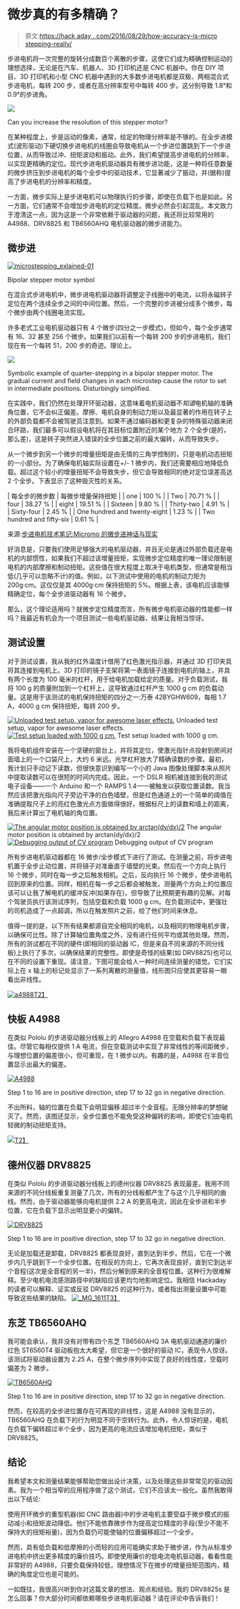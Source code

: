 # 微步真的有多精确？

> 原文:[https://hack aday . com/2016/08/29/how-accuracy-is-micro stepping-really/](https://hackaday.com/2016/08/29/how-accurate-is-microstepping-really/)

步进电机将一次完整的旋转分成数百个离散的步骤，这使它们成为精确控制运动的理想选择，无论是在汽车、机器人、3D 打印机还是 CNC 机器中。你在 DIY 项目、3D 打印机和小型 CNC 机器中遇到的大多数步进电机都是双极、两相混合式步进电机，每转 200 步，或者在高分辨率型号中每转 400 步。这分别导致 1.8°和 0.9°的步进角。

[![](../Images/7c2679f3d9c6a0a4abccc2e01d683ec5.png)](https://hackaday.com/wp-content/uploads/2016/08/stepper_motor_resolution.png)

Can you increase the resolution of this stepper motor?

在某种程度上，步是运动的像素，通常，给定的物理分辨率是不够的。在全步进模式(波形驱动)下硬切换步进电机的线圈会导致电机从一个步进位置跳到下一个步进位置，从而导致过冲、扭矩波动和振动。此外，我们希望提高步进电机的分辨率，以实现更精确的定位。现代步进电机驱动器具有微步进功能，这是一种将任意数量的微步挤压到步进电机的每个全步中的驱动技术，它显著减少了振动，并(据称)提高了步进电机的分辨率和精度。

一方面，微步实际上是步进电机可以物理执行的步骤，即使在负载下也是如此。另一方面，它们通常不会增加步进电机的定位精度。微步必然会引起混乱。本文致力于澄清这一点，因为这是一个非常依赖于驱动器的问题，我还将比较常用的 A4988、DRV8825 和 TB6560AHQ 电机驱动器的微步进能力。

## 微步进

[![microstepping_exlained-01](../Images/c3b7adef64f41d3c7c738570d97655ab.png)](https://hackaday.com/wp-content/uploads/2016/08/microstepping_exlained-01.png)

Bipolar stepper motor symbol

在混合式步进电机中，微步进电机驱动器将调整定子线圈中的电流，以将永磁转子定位在两个连续全步之间的中间位置。然后，一个完整的步进被分成多个微步，每个微步由两个线圈电流实现。

许多老式工业电机驱动器只有 4 个微步(四分之一步模式)，但如今，每个全步通常有 16、32 甚至 256 个微步。如果我们以前有一个每转 200 步的步进电机，我们现在有一个每转 51，200 步的奇迹。理论上。

[![](../Images/1db4b513e7393401053404750c1f7342.png)](https://hackaday.com/wp-content/uploads/2016/08/microstepping_exlained-031.png)

Symbolic example of quarter-stepping in a bipolar stepper motor. The gradual current and field changes in each microstep cause the rotor to set in intermediate positions. Disturbingly simplified.

在实践中，我们仍然在处理开环驱动器，这意味着电机驱动器不*知道*电机轴的准确角位置，它不会纠正偏差。摩擦、电机自身的制动力矩以及最显著的作用在转子上的外部负载都不会被驾驶员注意到。如果不通过编码器和更复杂的特殊驱动器来闭合环路，我们最多可以假设电机将在其目标位置附近的某个地方 2 个全步(是的，那么差)，这是转子突然进入错误的全步位置之前的最大偏转，从而导致失步。

从一个微步到另一个微步的增量扭矩是由无情的三角学控制的，只是电机动态扭矩的一小部分。为了确保电机轴实际设置在+/- 1 微步内，我们还需要相应地降低负载。超过这个较小的增量扭矩不会导致失步，但它会导致相同的绝对定位误差高达 2 个全步。下表显示了这种毁灭性的关系。

| 每全步的微步数 | 每微步增量保持扭矩 |
| one | 100 % |
| Two | 70.71 % |
| four | 38.27 % |
| eight | 19.51 % |
| Sixteen | 9.80 % |
| Thirty-two | 4.91 % |
| Sixty-four | 2.45 % |
| One hundred and twenty-eight | 1.23 % |
| Two hundred and fifty-six | 0.61 % |

来源:[步进电机技术笔记:Micromo 的微步进神话与现实](http://www.micromo.com/microstepping-myths-and-realities)

好消息是，只要我们使用足够强大的电机驱动器，并且无论是通过外部负载还是电机的内部惯性，如果我们不超过该增量扭矩，实现微步定位精度的唯一理论限制是电机的内部摩擦和制动扭矩。这些值在很大程度上取决于电机类型，但通常是相当低(几乎可以忽略不计)的值。例如，以下测试中使用的电机的制动力矩为 200g·cm。这仅仅是其 4000g·cm 保持扭矩的 5%。根据上表，该电机应该能够精确定位，每个全步进驱动器有 16 个微步。

那么，这个理论适用吗？就微步定位精度而言，所有微步电机驱动器的性能都一样吗？我最近有机会为一个项目测试一些电机驱动器，结果让我相当惊讶。

## 测试设置

对于测试设置，我从我的红外温度计借用了红色激光指示器，并通过 3D 打印夹具将其连接到电机上。3D 打印的镜子支架将第一表面镜子连接到电机的轴上，并具有两个长度为 100 毫米的杠杆，用于给电机加载给定的质量。对于负载测试，我将 100 g 的质量附加到一个杠杆上，这导致通过杠杆产生 1000 g cm 的负载动量。这是用于该测试的电机保持扭矩的四分之一:万泰 42BYGHW609，每相 1.7 A，4000 g cm 保持扭矩，每转 200 步。

 [![Unloaded test setup, vapor for awesome laser effects.](../Images/cbde19937c3002ff20f72a238018a748.png "rig_vapor")](https://hackaday.com/2016/08/29/how-accurate-is-microstepping-really/rig_vapor/) Unloaded test setup, vapor for awesome laser effects. [![Test setup loaded with 1000 g cm.](../Images/153a9c107e9329bcbebedb18a7d40372.png "rig_loaded")](https://hackaday.com/2016/08/29/how-accurate-is-microstepping-really/rig_loaded/) Test setup loaded with 1000 g cm.

我将电机组件安装在一个坚硬的窗台上，并将其定位，使激光指针点投射到房间对面墙上的一个口袋尺上，大约 6 米远。光学杠杆放大了精确读数的步骤。最初，我计划只手动记下读数，但很快意识到编写一个小的 Java 图像处理脚本来从照片中提取读数可以在很短的时间内完成。因此，一个 DSLR 相机被连接到我的测试电子设备——一个 Arduino 和一个 RAMPS 1.4——被触发以获取位置读数。我当然应该把激光指向尺子旁边干净的白色墙壁，但是红色通道上的一个简单的阈值在准确提取尺子上的亮红色激光点方面做得很好。根据标尺上的读数和墙上的距离，我后来计算出了电机轴的角位置。

 [![The angular motor position is obtained by arctan(dy/dx)/2](../Images/fc5ddfc3ebde38c2c8c785084767c695.png "test-setup-01")](https://hackaday.com/2016/08/29/how-accurate-is-microstepping-really/test-setup-01-2/) The angular motor position is obtained by arctan(dy/dx)/2 [![Debugging output of CV program](../Images/e626a793a87c33393a0371a429a676f0.png "a4988")](https://hackaday.com/2016/08/29/how-accurate-is-microstepping-really/a4988-3/) Debugging output of CV program

所有步进电机驱动器都在 16 微步/全步模式下进行了测试。在测量之前，将步进电机置于全步止动位置，并将镜子对准垂直于墙壁的光束。然后在一个方向上执行 16 个微步，同时在每一步之后触发相机。之后，反向执行 16 个微步，使步进电机回到原来的位置。同样，相机在每一步之后都会被触发。测量两个方向上的位置应该可以让我了解电机的缓冲反冲(如果存在)，但导致了比预期更有趣的见解。对每个驾驶员执行该测试序列，包括空载和负载 1000 g cm。在负载测试中，更强壮的司机造成了一点超调，所以在触发照片之前，给了他们时间来休息。

值得一提的是，以下所有结果都源自完全相同的电机，以及相同的物理电机步骤，以确保可比性。除了计算轴位置角度之外，没有进行任何平均或其他处理。然而，所有的测试都在不同的硬件(即相同的驱动器 IC，但是来自不同来源的不同分线板)上执行了多次，以确保结果的完整性。即使是奇怪的结果(如 DRV8825)也可以在不同的设置下重现。请注意，下图可能会给人一种时间连续测量的错觉。它们实际上在 x 轴上的标记处显示了一系列离散的测量值，线形图只应使其更容易一眼看出非线性。

[![a4988](../Images/03f3abc66fbdd55217822517277b2494.png)T2】](https://hackaday.com/wp-content/uploads/2016/08/mg_1596-e1472149657380.jpg)

## 快板 A4988

在类似 Pololu 的步进驱动器分线板上的 Allegro A4988 在空载和负载下表现最佳。尽管它每相仅提供 1 A 电流，但在空载测试中实现了非常线性的等间距微步，与理想位置的偏差很小，但可重现，在 1 微步以内。有趣的是，A4988 在半音位置显示出最大的偏差。

[![A4988](../Images/932b22233c8aa06a4edc92f6e83a274e.png)](https://hackaday.com/wp-content/uploads/2016/08/a4988.jpg)

Step 1 to 16 are in positive direction, step 17 to 32 go in negative direction.

不出所料，轴的位置在负载下会明显偏移:超过半个全音程。无限分辨率的梦想破灭了。然而，该图还显示，全步位置也不能免受这种偏转的影响，即使它们由电机轻微的制动扭矩支持。

[![](../Images/14c632d939692230902735113e92accf.png)T2】](https://hackaday.com/wp-content/uploads/2016/08/mg_1601-e1472149583837.jpg)

## 德州仪器 DRV8825

在类似 Pololu 的步进驱动器分线板上的德州仪器 DRV8825 表现最差。我用不同来源的不同分线板重复测量了几次，所有的分线板都产生了与这个几乎相同的曲线。然而，由于驱动器能够向电机提供 2.2 A 的更高电流，因此在全步进和半步位置，它在负载下显示出明显更小的偏转。

[![DRV8825](../Images/a45a0f64c0dce92799f28ffa47a434f8.png)](https://hackaday.com/wp-content/uploads/2016/08/drv8825.jpg)

Step 1 to 16 are in positive direction, step 17 to 32 go in negative direction.

无论是加载还是卸载，DRV8825 都表现良好，直到达到半步。然后，它在一个微步内几乎跳到下一个全步位置。在相反的方向上，它再次表现良好，直到它到达半个音程(这次是全音程的另一半)，然后分解到原来的全音程位置。这种行为很难解释。至少电机电流感测路径中的缺陷应该更均匀地影响定位。我相信 Hackaday 的读者可以解释、证实或反驳 DRV8825 的这种行为，或者指出测量设置中可能导致这些结果的缺陷。
[![_MG_1611](../Images/69cf80adbade8881f2d9ab377c129e01.png)T3】](https://hackaday.com/wp-content/uploads/2016/08/mg_1611.jpg)

## 东芝 TB6560AHQ

我可能会承认，我并没有对带有四个东芝 TB6560AHQ 3A 电机驱动通道的廉价红色 ST6560T4 驱动板抱太大希望，但它是一个很好的驱动 IC，表现令人惊讶。该测试将驱动器设置为 2.25 A，在整个微步序列中实现了良好的线性度，空载时偏差为 2 微步。

[![TB6560AHQ](../Images/f025d25212461200159acb4e5434765c.png)](https://hackaday.com/wp-content/uploads/2016/08/tb6560ahq.jpg)

Step 1 to 16 are in positive direction, step 17 to 32 go in negative direction.

然而，在较高的全步进位置存在可再现的非线性，这是 A4988 没有显示的，TB6560AHQ 在负载下的行为明显不同于空转行为。此外，令人惊讶的是，电机在负载下偏转超过半个全步，因为更高的电流应该增加电机扭矩，类似于 DRV8825。

## 结论

我希望本文和测量结果能够帮助您做出设计决策，以及处理这些非常常见的驱动因素。我为一个相当窄的应用程序做了这个测试，它们不应该太一般化。虽然我敢得出以下结论:

使用开环微步的重型机器(如 CNC 路由器)中的步进电机主要受益于微步模式的振动减小和扭矩波动降低。他们不能依靠微步作为提高定位精度的手段(至少不能不保持大的扭矩裕量)，因为负载仍可能使轴的位置偏移超过一个全步。

然而，具有低负载和低摩擦的小而轻的应用可能确实求助于微步进，作为从标准步进电机中挤出更多精度的廉价技巧。即使使用廉价的低电流电机驱动器，看看性能非常好的 A4988，只要负载保持较低，理想情况下在微步的增量扭矩范围内，精确的角度定位也是可能的。

一如既往，我很高兴听到你对这篇文章的想法、观点和经验。我的 DRV8825s 是怎么回事？你大部分时间都依赖哪些步进电机驱动器？请在评论中告诉我们！